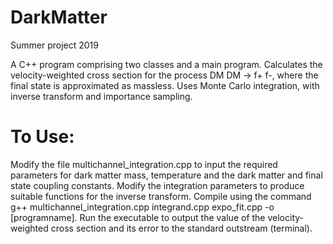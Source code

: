 # DarkMatter
Summer project 2019

A C++ program comprising two classes and a main program. Calculates the velocity-weighted cross section for the process DM DM -> f+ f-, where the final state is approximated as massless. Uses Monte Carlo integration, with inverse transform and importance sampling. 

# To Use:

Modify the file multichannel_integration.cpp to input the required parameters for dark matter mass, temperature and the dark matter and final state coupling constants. Modify the integration parameters to produce suitable functions for the inverse transform. Compile using the command g++ multichannel_integration.cpp integrand.cpp expo_fit.cpp -o [programname]. Run the executable to output the value of the velocity-weighted cross section and its error to the standard outstream (terminal). 
